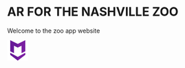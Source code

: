 # AR FOR THE NASHVILLE ZOO

Welcome to the zoo app website

![alt text](https://github.com/adam-p/markdown-here/raw/master/src/common/images/icon48.png "Logo Title Text 1")
